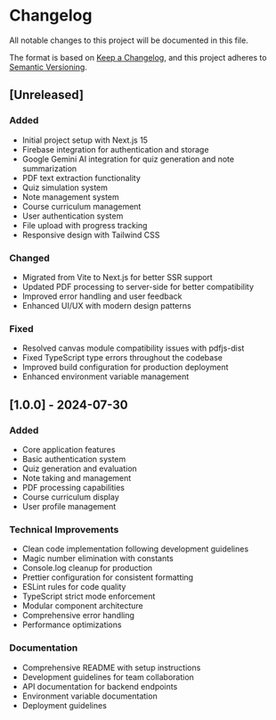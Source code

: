 # Changelog

All notable changes to this project will be documented in this file.

The format is based on [Keep a Changelog](https://keepachangelog.com/en/1.0.0/),
and this project adheres to [Semantic Versioning](https://semver.org/spec/v2.0.0.html).

## [Unreleased]

### Added
- Initial project setup with Next.js 15
- Firebase integration for authentication and storage
- Google Gemini AI integration for quiz generation and note summarization
- PDF text extraction functionality
- Quiz simulation system
- Note management system
- Course curriculum management
- User authentication system
- File upload with progress tracking
- Responsive design with Tailwind CSS

### Changed
- Migrated from Vite to Next.js for better SSR support
- Updated PDF processing to server-side for better compatibility
- Improved error handling and user feedback
- Enhanced UI/UX with modern design patterns

### Fixed
- Resolved canvas module compatibility issues with pdfjs-dist
- Fixed TypeScript type errors throughout the codebase
- Improved build configuration for production deployment
- Enhanced environment variable management

## [1.0.0] - 2024-07-30

### Added
- Core application features
- Basic authentication system
- Quiz generation and evaluation
- Note taking and management
- PDF processing capabilities
- Course curriculum display
- User profile management

### Technical Improvements
- Clean code implementation following development guidelines
- Magic number elimination with constants
- Console.log cleanup for production
- Prettier configuration for consistent formatting
- ESLint rules for code quality
- TypeScript strict mode enforcement
- Modular component architecture
- Comprehensive error handling
- Performance optimizations

### Documentation
- Comprehensive README with setup instructions
- Development guidelines for team collaboration
- API documentation for backend endpoints
- Environment variable documentation
- Deployment guidelines 